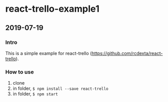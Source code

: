 # react-trello-example1
## 2019-07-19

### Intro
This is a simple example for react-trello (https://github.com/rcdexta/react-trello).

### How to use
1. clone
2. in folder, `$ npm install --save react-trello`
3. in folder, `$ npm start`
